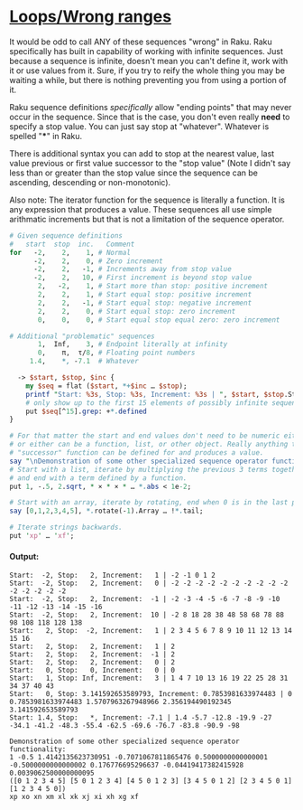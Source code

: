 [1]: https://rosettacode.org/wiki/Loops/Wrong_ranges

# [Loops/Wrong ranges][1]





It would be odd to call ANY of these sequences "wrong" in Raku. Raku specifically has built in capability of working with infinite sequences. Just because a sequence is infinite, doesn't mean you can't define it, work with it or use values from it. Sure, if you try to reify the whole thing you may be waiting a while, but there is nothing preventing you from using a portion of it.



Raku sequence definitions *specifically* allow "ending points" that may never occur in the sequence. Since that is the case, you don't even really **need** to specify a stop value. You can just say stop at "whatever". Whatever is spelled "**\***" in Raku.



There is additional syntax you can add to stop at the nearest value, last value previous or first value successor to the "stop value" (Note I didn't say less than or greater than the stop value since the sequence can be ascending, descending or non-monotonic).



Also note: The iterator function for the sequence is literally a function. It is any expression that produces a value. These sequences all use simple arithmatic increments but that is not a limitation of the sequence operator.

```perl
# Given sequence definitions
#   start  stop  inc.   Comment
for   -2,    2,    1, # Normal
      -2,    2,    0, # Zero increment
      -2,    2,   -1, # Increments away from stop value
      -2,    2,   10, # First increment is beyond stop value
       2,   -2,    1, # Start more than stop: positive increment
       2,    2,    1, # Start equal stop: positive increment
       2,    2,   -1, # Start equal stop: negative increment
       2,    2,    0, # Start equal stop: zero increment
       0,    0,    0, # Start equal stop equal zero: zero increment

# Additional "problematic" sequences
       1,  Inf,    3, # Endpoint literally at infinity
       0,    π,  τ/8, # Floating point numbers
     1.4,    *, -7.1  # Whatever

  -> $start, $stop, $inc {
    my $seq = flat ($start, *+$inc … $stop);
    printf "Start: %3s, Stop: %3s, Increment: %3s | ", $start, $stop.Str, $inc;
    # only show up to the first 15 elements of possibly infinite sequences
    put $seq[^15].grep: +*.defined
}

# For that matter the start and end values don't need to be numeric either. Both
# or either can be a function, list, or other object. Really anything that a
# "successor" function can be defined for and produces a value.
say "\nDemonstration of some other specialized sequence operator functionality:";
# Start with a list, iterate by multiplying the previous 3 terms together
# and end with a term defined by a function.
put 1, -.5, 2.sqrt, * × * × * … *.abs < 1e-2;

# Start with an array, iterate by rotating, end when 0 is in the last place.
say [0,1,2,3,4,5], *.rotate(-1).Array … !*.tail;

# Iterate strings backwards.
put 'xp' … 'xf';
```

#### Output:
```
Start:  -2, Stop:   2, Increment:   1 | -2 -1 0 1 2
Start:  -2, Stop:   2, Increment:   0 | -2 -2 -2 -2 -2 -2 -2 -2 -2 -2 -2 -2 -2 -2 -2
Start:  -2, Stop:   2, Increment:  -1 | -2 -3 -4 -5 -6 -7 -8 -9 -10 -11 -12 -13 -14 -15 -16
Start:  -2, Stop:   2, Increment:  10 | -2 8 18 28 38 48 58 68 78 88 98 108 118 128 138
Start:   2, Stop:  -2, Increment:   1 | 2 3 4 5 6 7 8 9 10 11 12 13 14 15 16
Start:   2, Stop:   2, Increment:   1 | 2
Start:   2, Stop:   2, Increment:  -1 | 2
Start:   2, Stop:   2, Increment:   0 | 2
Start:   0, Stop:   0, Increment:   0 | 0
Start:   1, Stop: Inf, Increment:   3 | 1 4 7 10 13 16 19 22 25 28 31 34 37 40 43
Start:   0, Stop: 3.141592653589793, Increment: 0.7853981633974483 | 0 0.7853981633974483 1.5707963267948966 2.356194490192345 3.141592653589793
Start: 1.4, Stop:   *, Increment: -7.1 | 1.4 -5.7 -12.8 -19.9 -27 -34.1 -41.2 -48.3 -55.4 -62.5 -69.6 -76.7 -83.8 -90.9 -98

Demonstration of some other specialized sequence operator functionality:
1 -0.5 1.4142135623730951 -0.7071067811865476 0.5000000000000001 -0.5000000000000002 0.176776695296637 -0.04419417382415928 0.0039062500000000095
([0 1 2 3 4 5] [5 0 1 2 3 4] [4 5 0 1 2 3] [3 4 5 0 1 2] [2 3 4 5 0 1] [1 2 3 4 5 0])
xp xo xn xm xl xk xj xi xh xg xf
```

